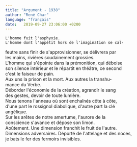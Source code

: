 ```yaml
---
title: "Argument - 1938"
author: "René Char"
language: "français"
date:   2019-09-27 23:06:00 +0200
---
```

	L'homme fuit l'asphyxie.  
	L'homme dont l'appétit hors de l'imagination se cal-  
feutre sans finir de s'approvisionner, se délivrera par  
les mains, rivières soudainement grossies.  
	L'homme qui s'épointe dans la prémonition, qui déboise  
son silence intérieur et le répartit en théâtre, ce second  
c'est le faiseur de pain.  
	Aux uns la prison et la mort. Aux autres la transhu-  
mance du Verbe.  
	Déborder l'économie de la création, agrandir le sang  
des gestes, devoir de toute lumière.  
	Nous tenons l'anneau où sont enchaînés côte à côte,  
d'une part le rossignol diabolique, d'autre part la clé  
angélique.  
	Sur les arêtes de notre amertume, l'aurore de la  
conscience s'avance et dépose son limon.  
	Aoûtement. Une dimension franchit le fruit de l'autre.  
Dimensions adversaires. Déporté de l'attelage et des noces,  
je bats le fer des fermoirs invisibles.
